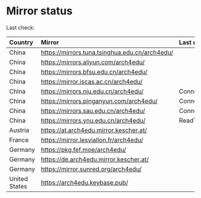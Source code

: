 <script src="./time.js"></script>
# Mirror status
Last check: <script type="text/javascript">localize(1672108614.474696);</script>

|Country|Mirror|Last update|
|:------|:-----|:----------|
|China|https://mirrors.tuna.tsinghua.edu.cn/arch4edu/|<script type="text/javascript">localize(1672079616);</script>|
|China|https://mirrors.aliyun.com/arch4edu/|<script type="text/javascript">localize(1672079616);</script>|
|China|https://mirrors.bfsu.edu.cn/arch4edu/|<script type="text/javascript">localize(1672079616);</script>|
|China|https://mirror.iscas.ac.cn/arch4edu/|<script type="text/javascript">localize(1672079616);</script>|
|China|https://mirrors.nju.edu.cn/arch4edu/|ConnectTimeout|
|China|https://mirrors.pinganyun.com/arch4edu/|ConnectTimeout|
|China|https://mirrors.sau.edu.cn/arch4edu/|ConnectionError|
|China|https://mirrors.ynu.edu.cn/arch4edu/|ReadTimeout|
|Austria|https://at.arch4edu.mirror.kescher.at/|<script type="text/javascript">localize(1672079616);</script>|
|France|https://mirror.lesviallon.fr/arch4edu/|<script type="text/javascript">localize(1672079616);</script>|
|Germany|https://pkg.fef.moe/arch4edu/|<script type="text/javascript">localize(1672079616);</script>|
|Germany|https://de.arch4edu.mirror.kescher.at/|<script type="text/javascript">localize(1672079616);</script>|
|Germany|https://mirror.sunred.org/arch4edu/|<script type="text/javascript">localize(1672079616);</script>|
|United States|https://arch4edu.keybase.pub/|<script type="text/javascript">localize(1672036361);</script>|

<script src="./tablefilter/tablefilter.js"></script>
<script src="./table.js"></script>
